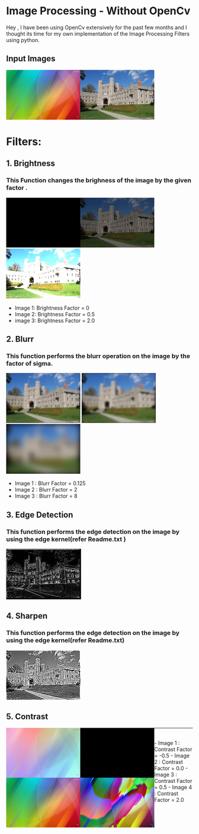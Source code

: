 # Image Processing - Without OpenCv

Hey , I have been using OpenCv extensively for the past few months and I thought its time for my own implementation of the Image Processing Filters using python.

## Input Images
![](input/princeton_small.jpg) 
<a href="url"><img src="https://github.com/HarmannSinghMann/Image-Process-ing/blob/main/input/c.jpg" align="left" height="134" width="200" ></a>


# Filters: 
## 1. Brightness 
### This Function changes the brighness of the image by the given factor .

![](output/bright/princeton_small_brightness_0.jpg)![](output/bright/princeton_small_brightness_0.5.jpg) ![](output/bright/princeton_small_brightness_2.0.jpg) 
<br>
- Image 1: Brightness Factor = 0 
- Image 2: Brightness Factor = 0.5 
- image 3: Brightness Factor = 2.0

## 2. Blurr
### This function performs the blurr operation on the image by the factor of sigma.

![](output/blur/blur_0.125.jpg) ![](output/blur/blur_2.jpg) ![](output/blur/blur_8.jpg)
<br>
- Image 1 : Blurr Factor = 0.125 
- Image 2 : Blurr Factor = 2
- Image 3 : Blurr Factor = 8


## 3. Edge Detection
### This function performs the edge detection on the image by using the edge kernel(refer Readme.txt )
![](output/edge_d/edgedetect.jpg)

## 4. Sharpen
### This function performs the edge detection on the image by using the edge kernel(refer Readme.txt)
![](output/sharpen/sharpen.jpg)

## 5. Contrast
<div class='container'>
<a href="url"><img src="https://github.com/HarmannSinghMann/Image-Process-ing/blob/main/output/contrast/c_contrast_-0.5.jpg" align="left" height="134" width="200" ></a>

<a href="url"><img src="https://github.com/HarmannSinghMann/Image-Process-ing/blob/main/output/contrast/c_contrast_0.0.jpg" align="left" height="134" width="200" ></a>

<a href="url"><img src="https://github.com/HarmannSinghMann/Image-Process-ing/blob/main/output/contrast/c_contrast_0.5.jpg" align="left" height="134" width="200" ></a>

<a href="url"><img src="https://github.com/HarmannSinghMann/Image-Process-ing/blob/main/output/contrast/c_contrast_2.0.jpg" align="left" height="134" width="200" ></a>
</div>
<hr>
<br>
- Image 1 : Contrast Factor = -0.5 
- Image 2 : Contrast Factor = 0.0
- Image 3 : Contrast Factor = 0.5
- Image 4 : Contrast Factor = 2.0
